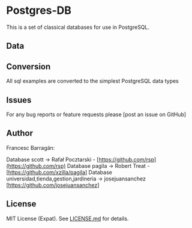 # Postgres-DB
 
This is a set of classical databases for use in PostgreSQL.

Data
----


Conversion
----------
All sql examples are converted to the simplest PostgreSQL data types 

Issues
------
For any bug reports or feature requests please
[post an issue on GitHub]

Author
------
Francesc Barragán:

Database scott  -> Rafał Pocztarski - [https://github.com/rsp](https://github.com/rsp)
Database pagila -> Robert Treat - [https://github.com/xzilla/pagila]
Database universidad,tienda,gestion,jardineria -> josejuansanchez [https://github.com/josejuansanchez]


License
-------
MIT License (Expat). See [LICENSE.md](LICENSE.md) for details.
